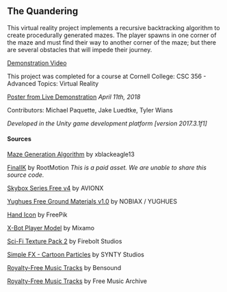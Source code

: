 ## The Quandering
This virtual reality project implements a recursive backtracking algorithm to create procedurally generated mazes. The player spawns in one corner of the maze and must find their way to another corner of the maze; but there are several obstacles that will impede their journey.

[Demonstration Video](https://www.youtube.com/watch?v=BzuK4CC3tA0&feature=youtu.be)

This project was completed for a course at Cornell College:
CSC 356 - Advanced Topics: Virtual Reality

[Poster from Live Demonstration](https://github.com/Jluedtke19/CSC356ProcedurallyGenerated/blob/master/VRPoster.pdf) *April 11th, 2018*

Contributors:
Michael Paquette, Jake Luedtke, Tyler Wians

*Developed in the Unity game development platform [version 2017.3.1f1]*

#### Sources
[Maze Generation Algorithm](https://blackeagleproject.wordpress.com/2015/08/25/avant-propos-du-tutoriel-n2-creer-un-generateur-de-labyrinthe-avec-unity-en-c/) by xblackeagle13

[FinalIK](https://assetstore.unity.com/packages/tools/animation/final-ik-14290) by RootMotion
*This is a paid asset. We are unable to share this source code.*

[Skybox Series Free v4](https://assetstore.unity.com/packages/2d/textures-materials/sky/skybox-series-free-103633) by AVIONX

[Yughues Free Ground Materials v1.0](https://assetstore.unity.com/packages/2d/textures-materials/floors/yughues-free-ground-materials-13001) by NOBIAX / YUGHUES

[Hand Icon](www.flaticon.com) by FreePik

[X-Bot Player Model](https://www.mixamo.com/#/?page=1&query=xbot&type=Character) by Mixamo

[Sci-Fi Texture Pack 2](https://assetstore.unity.com/packages/2d/textures-materials/sci-fi-texture-pack-2-42026) by Firebolt Studios

[Simple FX - Cartoon Particles](https://assetstore.unity.com/packages/vfx/particles/simple-fx-cartoon-particles-67834) by SYNTY Studios

[Royalty-Free Music Tracks](https://www.bensound.com/) by Bensound

[Royalty-Free Music Tracks](http://freemusicarchive.org/) by Free Music Archive
